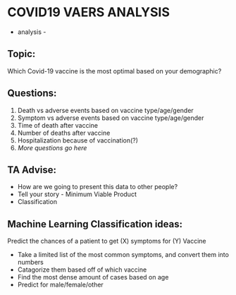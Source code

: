 # COVID19 VAERS ANALYSIS
- analysis -


## Topic: 

Which Covid-19 vaccine is the most optimal based on your demographic?

## Questions:

1. Death vs adverse events based on vaccine type/age/gender
2. Symptom vs adverse events based on vaccine type/age/gender
3. Time of death after vaccine
4. Number of deaths after vaccine
5. Hospitalization because of vaccination(?)
6. *More questions go here*

## TA Advise:

* How are we going to present this data to other people?
* Tell your story - Minimum Viable Product
* Classification

## Machine Learning Classification ideas:

Predict the chances of a patient to get (X) symptoms for (Y) Vaccine

* Take a limited list of the most common symptoms, and convert them into numbers
* Catagorize them based off of which vaccine
* Find the most dense amount of cases based on age
* Predict for male/female/other
